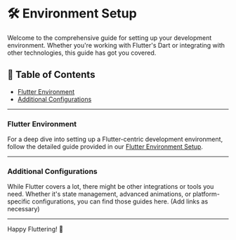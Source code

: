 # 🛠 Environment Setup

Welcome to the comprehensive guide for setting up your development environment. Whether you're working with Flutter's Dart or integrating with other technologies, this guide has got you covered.

## 📜 Table of Contents

- [Flutter Environment](#flutter-environment)
- [Additional Configurations](#additional-configurations)

---

### Flutter Environment

For a deep dive into setting up a Flutter-centric development environment, follow the detailed guide provided in our [Flutter Environment Setup](./Flutter.md).

---

### Additional Configurations

While Flutter covers a lot, there might be other integrations or tools you need. Whether it's state management, advanced animations, or platform-specific configurations, you can find those guides here. (Add links as necessary)

---

Happy Fluttering! 🚀
